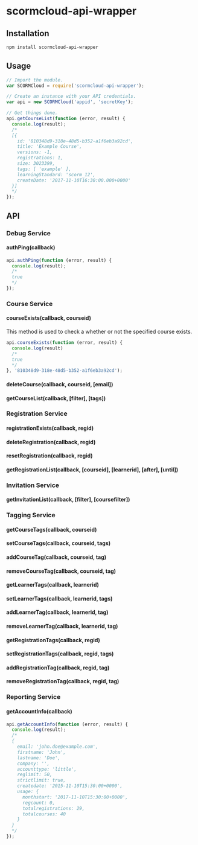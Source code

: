 # scormcloud-api-wrapper

## Installation

```sh
npm install scormcloud-api-wrapper
```

## Usage

```js
// Import the module.
var SCORMCloud = require('scormcloud-api-wrapper');

// Create an instance with your API credentials.
var api = new SCORMCloud('appid', 'secretKey');

// Get things done.
api.getCourseList(function (error, result) {
  console.log(result);
  /*
  [{
    id: '810348d9-318e-48d5-b352-a1f6eb3a92cd',
    title: 'Example Course',
    versions: -1,
    registrations: 1,
    size: 3023399,
    tags: [ 'example' ],
    learningStandard: 'scorm_12',
    createDate: '2017-11-10T16:30:00.000+0000'
  }]
  */
});
```

## API

### Debug Service

#### authPing(callback)

```js
api.authPing(function (error, result) {
  console.log(result);
  /*
  true
  */
});
```

### Course Service

#### courseExists(callback, courseid)

This method is used to check a whether or not the specified course exists.

```js
api.courseExists(function (error, result) {
  console.log(result)
  /*
  true
  */
}, '810348d9-318e-48d5-b352-a1f6eb3a92cd');
```

#### deleteCourse(callback, courseid, [email])

#### getCourseList(callback, [filter], [tags])

### Registration Service

#### registrationExists(callback, regid)

#### deleteRegistration(callback, regid)

#### resetRegistration(callback, regid)

#### getRegistrationList(callback, [courseid], [learnerid], [after], [until])

### Invitation Service

#### getInvitationList(callback, [filter], [coursefilter])

### Tagging Service

#### getCourseTags(callback, courseid)

#### setCourseTags(callback, courseid, tags)

#### addCourseTag(callback, courseid, tag)

#### removeCourseTag(callback, courseid, tag)

#### getLearnerTags(callback, learnerid)

#### setLearnerTags(callback, learnerid, tags)

#### addLearnerTag(callback, learnerid, tag)

#### removeLearnerTag(callback, learnerid, tag)

#### getRegistrationTags(callback, regid)

#### setRegistrationTags(callback, regid, tags)

#### addRegistrationTag(callback, regid, tag)

#### removeRegistrationTag(callback, regid, tag)

### Reporting Service

#### getAccountInfo(callback)

```js
api.getAccountInfo(function (error, result) {
  console.log(result);
  /*
  {
    email: 'john.doe@example.com',
    firstname: 'John',
    lastname: 'Doe',
    company: '',
    accounttype: 'little',
    reglimit: 50,
    strictlimit: true,
    createdate: '2015-11-10T15:30:00+0000',
    usage: {
      monthstart: '2017-11-10T15:30:00+0000',
      regcount: 0,
      totalregistrations: 29,
      totalcourses: 40
    }
  }
  */
});
```
